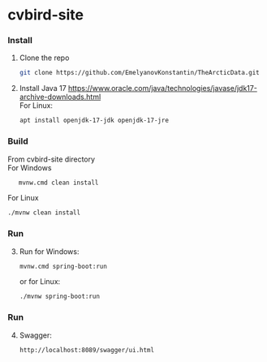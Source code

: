 # cvbird-site

### Install
1. Clone the repo
   ```sh
   git clone https://github.com/EmelyanovKonstantin/TheArcticData.git
   ```
2. Install Java 17
   https://www.oracle.com/java/technologies/javase/jdk17-archive-downloads.html <br>
   For Linux:
   ```sh 
   apt install openjdk-17-jdk openjdk-17-jre
   ```
   
### Build
From cvbird-site directory<br>
For Windows
```sh
   mvnw.cmd clean install
   ```
For Linux
   ```sh
   ./mvnw clean install
   ```
### Run
3. Run for Windows:
   ```sh
   mvnw.cmd spring-boot:run
   ```
   or for Linux:
   ```sh
   ./mvnw spring-boot:run
   ```
### Run
4. Swagger:
   ```http
   http://localhost:8089/swagger/ui.html
   ```
   